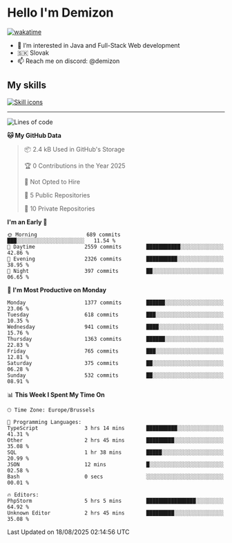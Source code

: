 # Hello I'm Demizon
[![wakatime](https://wakatime.com/badge/user/6ad1949f-d6d7-44f9-9eee-c35e54cc499b.svg)](https://wakatime.com/@6ad1949f-d6d7-44f9-9eee-c35e54cc499b)
- 👀 I’m interested in Java and Full-Stack Web development
- 🇸🇰 Slovak
- 📫 Reach me on discord: @demizon

## My skills
[![Skill icons](https://skillicons.dev/icons?i=java,js,ts,html,css,react,nextjs,tailwind,supabase,py,git,docker,linux,mysql,postgres,mongo&theme=dark)](https://github.com/Demizon3433)

---

<!--START_SECTION:waka-->
![Lines of code](https://img.shields.io/badge/From%20Hello%20World%20I%27ve%20Written-1.9%20million%20lines%20of%20code-blue)

**🐱 My GitHub Data** 

> 📦 2.4 kB Used in GitHub's Storage 
 > 
> 🏆 0 Contributions in the Year 2025
 > 
> 🚫 Not Opted to Hire
 > 
> 📜 5 Public Repositories 
 > 
> 🔑 10 Private Repositories 
 > 
**I'm an Early 🐤** 

```text
🌞 Morning                689 commits         ███░░░░░░░░░░░░░░░░░░░░░░   11.54 % 
🌆 Daytime                2559 commits        ███████████░░░░░░░░░░░░░░   42.86 % 
🌃 Evening                2326 commits        ██████████░░░░░░░░░░░░░░░   38.95 % 
🌙 Night                  397 commits         ██░░░░░░░░░░░░░░░░░░░░░░░   06.65 % 
```
📅 **I'm Most Productive on Monday** 

```text
Monday                   1377 commits        ██████░░░░░░░░░░░░░░░░░░░   23.06 % 
Tuesday                  618 commits         ███░░░░░░░░░░░░░░░░░░░░░░   10.35 % 
Wednesday                941 commits         ████░░░░░░░░░░░░░░░░░░░░░   15.76 % 
Thursday                 1363 commits        ██████░░░░░░░░░░░░░░░░░░░   22.83 % 
Friday                   765 commits         ███░░░░░░░░░░░░░░░░░░░░░░   12.81 % 
Saturday                 375 commits         ██░░░░░░░░░░░░░░░░░░░░░░░   06.28 % 
Sunday                   532 commits         ██░░░░░░░░░░░░░░░░░░░░░░░   08.91 % 
```


📊 **This Week I Spent My Time On** 

```text
🕑︎ Time Zone: Europe/Brussels

💬 Programming Languages: 
TypeScript               3 hrs 14 mins       ██████████░░░░░░░░░░░░░░░   41.31 % 
Other                    2 hrs 45 mins       █████████░░░░░░░░░░░░░░░░   35.08 % 
SQL                      1 hr 38 mins        █████░░░░░░░░░░░░░░░░░░░░   20.99 % 
JSON                     12 mins             █░░░░░░░░░░░░░░░░░░░░░░░░   02.58 % 
Bash                     0 secs              ░░░░░░░░░░░░░░░░░░░░░░░░░   00.01 % 

🔥 Editors: 
PhpStorm                 5 hrs 5 mins        ████████████████░░░░░░░░░   64.92 % 
Unknown Editor           2 hrs 45 mins       █████████░░░░░░░░░░░░░░░░   35.08 % 
```


 Last Updated on 18/08/2025 02:14:56 UTC
<!--END_SECTION:waka-->

